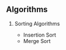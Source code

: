 ## Algorithms 

<ol>
	<li>Sorting Algorithms</li>
	<ul>
		<li>
			Insertion Sort
		</li>
		<li>
			Merge Sort
		</li>
	</ul>
</ol>